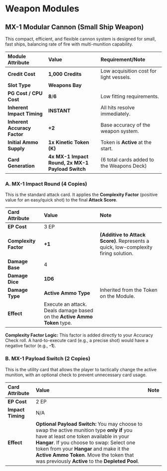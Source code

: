 # Weapon Modules

## MX-1 Modular Cannon (Small Ship Weapon)

This compact, efficient, and flexible cannon system is designed for small, fast ships, balancing rate of fire with multi-munition capability.

| Module Attribute | Value | Requirement/Note |
| :--- | :--- | :--- |
| **Credit Cost** | **1,000 Credits** | Low acquisition cost for light vessels. |
| **Slot Type** | **Weapons Bay** | |
| **PG Cost / CPU Cost** | $\mathbf{8} / \mathbf{6}$ | Low fitting requirements. |
| **Inherent Impact Timing** | **INSTANT** | All hits resolve immediately. |
| **Inherent Accuracy Factor** | $\mathbf{+2}$ | Base accuracy of the weapon system. |
| **Initial Ammo Supply** | **1x Kinetic Token (K)** | Token is **Active** at the start. |
| **Card Generation** | **4x MX-1 Impact Round, 2x MX-1 Payload Switch** | (6 total cards added to the Weapons Deck) |

### A. MX-1 Impact Round (4 Copies)

This is the standard attack card. It applies the **Complexity Factor** (positive value for an easy/quick shot) to the final **Attack Score**.

| Card Attribute | Value | Note |
| :--- | :--- | :--- |
| **EP Cost** | 3 EP | |
| **Complexity Factor** | **+1** | **(Additive to Attack Score)**. Represents a quick, low-complexity firing solution. |
| **Damage Base** | 4 | |
| **Damage Dice** | **1D6** | |
| **Damage Type** | **Active Ammo Type** | Inherited from the Token on the Module. |
| **Effect** | Execute an attack. Deals damage based on the **Active Ammo Token** type. |

**Complexity Factor Logic:** This factor is added directly to your Accuracy Check  roll. A hard-to-execute card (e.g., a precise shot) would have a negative factor (e.g., **-1**).

### B. MX-1 Payload Switch (2 Copies)

This is the utility card that allows the player to tactically change the active munition, with an optional check to prevent unnecessary card usage.

| Card Attribute | Value | Note |
| :--- | :--- | :--- |
| **EP Cost** | 2 EP | |
| **Impact Timing** | N/A | |
| **Effect** | **Optional Payload Switch:** You may choose to swap the active munition type **only if** you have at least one token available in your **Hangar**. If you choose to swap: Select one token from your **Hangar** and make it the **Active Ammo Token**. Move the token that was previously **Active** to the **Depleted Pool**. |
